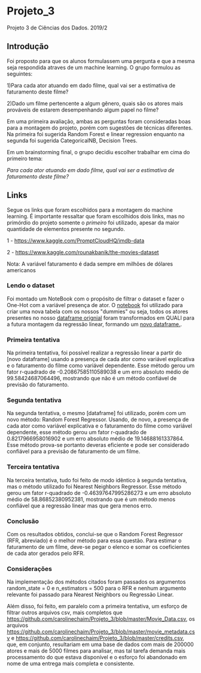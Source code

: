 # Projeto_3
Projeto 3 de Ciências dos Dados. 2019/2

## Introdução
Foi proposto para que os alunos formulassem uma pergunta e que a mesma seja respondida atraves de um machine learning. O grupo 
formulou as seguintes: 

1)Para cada ator atuando em dado filme, qual vai ser a estimativa de faturamento deste filme?

2)Dado um filme pertencente a algum gênero, quais são os atores mais prováveis de estarem desempenhando algum papel no filme?

Em uma primeira avaliação, ambas as perguntas foram consideradas boas para a montagem do projeto, porém com sugestões de técnicas diferentes.
Na primeira foi sugerida Random Forest e linear regression enquanto na segunda foi sugerida CategoricalNB, Decision Trees.

Em um brainstorming final, o grupo decidiu escolher trabalhar em cima do primeiro tema:

_Para cada ator atuando em dado filme, qual vai ser a estimativa de faturamento deste filme?_


## Links


Segue os links que foram escolhidos para a montagem do machine learning. É importante ressaltar que foram escolhidos dois links, mas 
no primórdio do projeto somente o *primeiro* foi utilizado, apesar da maior quantidade de elementos presente no segundo.

1 - https://www.kaggle.com/PromptCloudHQ/imdb-data

2 - https://www.kaggle.com/rounakbanik/the-movies-dataset


Nota: A variável faturamento é dada sempre em milhões de dólares americanos


### Lendo o dataset 

Foi montado um NoteBook com o propósito de filtrar o dataset e fazer o One-Hot com a variável presença de ator. O [notebook](https://github.com/carolinechaim/Projeto_3/blob/master/Codigo_nova_tabela.ipynb) foi utilizado para criar uma nova tabela com os nossos "dummies" ou seja, todos os atores presentes no nosso [dataframe orignial](https://github.com/carolinechaim/Projeto_3/blob/master/Movie_Data.csv) foram transformados em QUALI para a futura montagem da regressão linear, formando um [novo dataframe.](https://github.com/carolinechaim/Projeto_3/blob/master/Movie_Data_Atualizado.csv). 

### Primeira tentativa 

Na primeira tentativa, foi possível realizar a regressão linear a partir do [novo dataframe] usando a presença de cada ator como variável explicativa e o faturamento do filme como variável dependente. Esse método gerou um fator r-quadrado de -0.20867585110589038 e um erro absoluto médio de 99.58424687064496, mostrando que não é um método confiável de previsão do faturamento.

### Segunda tentativa 

Na segunda tentativa, o mesmo [dataframe] foi utilizado, porém com um novo método: Random Forest Regressor. Usando, de novo, a presença de cada ator como variável explicativa e o faturamento do filme como variável dependente, esse método gerou um fator r-quadrado de 0.8217966958016902 e um erro absoluto médio de 19.14688161337864. Esse método prova-se portanto deveras eficiente e pode ser considerado confiável para a previsão de faturamento de um filme.

### Terceira tentativa

Na terceira tentativa, tudo foi feito de modo idêntico à segunda tentativa, mas o método utilizado foi Nearest Neighbors Regressor. Esse método gerou um fator r-quadrado de -0.46397647995286273 e um erro absoluto médio de 58.86852380952381, mostrando que é um método menos confiável que a regressão linear mas que gera menos erro.

### Conclusão

Com os resultados obtidos, conclui-se que o Random Forest Regressor (RFR, abreviado) é o melhor método para essa questão. Para estimar o faturamento de um filme, deve-se pegar o elenco e somar os coeficientes de cada ator gerados pelo RFR.

### Considerações

Na implementação dos métodos citados foram passados os argumentos random_state = 0 e n_estimators = 500 para o RFR e nenhum argumento relevante foi passado para Nearest Neighbors ou Regressão Linear.

Além disso, foi feito, em paralelo com a primeira tentativa, um esforço de filtrar outros arquivos csv, mais completos que https://github.com/carolinechaim/Projeto_3/blob/master/Movie_Data.csv, os arquivos https://github.com/carolinechaim/Projeto_3/blob/master/movie_metadata.csv e https://github.com/carolinechaim/Projeto_3/blob/master/credits.csv, que, em conjunto, resultariam em uma base de dados com mais de 200000 atores e mais de 5000 filmes para analisar, mas tal tarefa demanda mais processamento do que estava disponível e o esforço foi abandonado em nome de uma entrega mais completa e consistente.